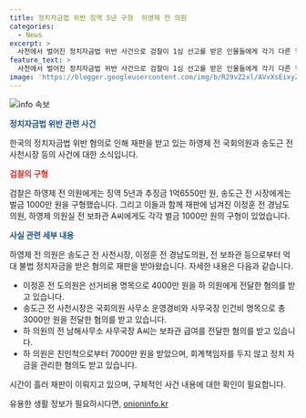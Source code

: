 ```yaml
---
title: 정치자금법 위반 징역 5년 구형  하영제 전 의원
categories:
  - News
excerpt: >
  사천에서 벌어진 정치자금법 위반 사건으로 검찰이 1심 선고를 받은 인물들에게 각기 다른 형을 구형했다. 이들은 정치자금을 받거나 건네준 혐의로 재판을 받아왔으며, 사건은 계속 진행 중이다. 8월 8일에는 하 영의원의 1심 선고 공판이 열릴 예정이며, 사건은 계속 발전 중이다.
feature_text: >
  사천에서 벌어진 정치자금법 위반 사건으로 검찰이 1심 선고를 받은 인물들에게 각기 다른 형을 구형했다. 이들은 정치자금을 받거나 건네준 혐의로 재판을 받아왔으며, 사건은 계속 진행 중이다. 8월 8일에는 하 영의원의 1심 선고 공판이 열릴 예정이며, 사건은 계속 발전 중이다.
image: 'https://blogger.googleusercontent.com/img/b/R29vZ2xl/AVvXsEixyZcFfHzMRdzZMjFBmAUKJYCLCGyLL1o632UiGVXcaFdKo_bkvkuCioo0uUKlGfBVcT3P84aROyZIXSBEx3Aw5nCQ3pTgDom1WDC4m8eifvWiAmWEEVb4x6G_l8C0QH225ldMjyaFvpxGEBGNO37VmDTDMHGhJPq73UglMfDca1-0aw/s1600/blogspot.png'
---
```


<p><img src="https://blogger.googleusercontent.com/img/b/R29vZ2xl/AVvXsEixyZcFfHzMRdzZMjFBmAUKJYCLCGyLL1o632UiGVXcaFdKo_bkvkuCioo0uUKlGfBVcT3P84aROyZIXSBEx3Aw5nCQ3pTgDom1WDC4m8eifvWiAmWEEVb4x6G_l8C0QH225ldMjyaFvpxGEBGNO37VmDTDMHGhJPq73UglMfDca1-0aw/s1600/blogspot.png" alt="info 속보" /></p>

<p><b><span style="color: #1a5490;">정치자금법 위반 관련 사건</span></b></p>

<p>한국의 정치자금법 위반 혐의로 인해 재판을 받고 있는 하영제 전 국회의원과 송도근 전 사천시장 등의 사건에 대한 소식입니다.</p>

<p><b><span style="color: #ee2323;">검찰의 구형</span></b></p>

<p>검찰은 하영제 전 의원에게는 징역 5년과 추징금 1억6550만 원, 송도근 전 시장에게는 벌금 1000만 원을 구형했습니다. 그리고 이들과 함께 재판에 넘겨진 이정훈 전 경남도의원, 하영제 의원실 전 보좌관 A씨에게도 각각 벌금 1000만 원의 구형이 있었습니다.</p>

<p><b><span style="color: #1a5490;">사실 관련 세부 내용</span></b></p>

<p>하영제 전 의원은 송도근 전 사천시장, 이정훈 전 경남도의원, 전 보좌관 등으로부터 억대 불법 정치자금을 받은 혐의로 재판을 받아왔습니다. 자세한 내용은 다음과 같습니다.</p>

<ul>
<li>이정훈 전 도의원은 선거비용 명목으로 4000만 원을 하 의원에게 전달한 혐의를 받고 있습니다.</li>
<li>송도근 전 사천시장은 국회의원 사무소 운영경비와 사무국장 인건비 명목으로 총 3000만 원을 전달한 혐의를 받고 있습니다.</li>
<li>하 의원의 전 남해사무소 사무국장 A씨는 보좌관 급여를 전달한 혐의를 받고 있습니다.</li>
<li>하 의원은 친인척으로부터 7000만 원을 받았으며, 회계책임자를 두지 않고 정치 자금을 관리한 혐의도 받고 있습니다.</li>
</ul>

<p>시간이 흘러 재판이 이뤄지고 있으며, 구체적인 사건 내용에 대한 확인이 필요합니다.</p>
유용한 생활 정보가 필요하시다면, <a href="https://onioninfo.kr" rel="dofollow">onioninfo.kr</a>


